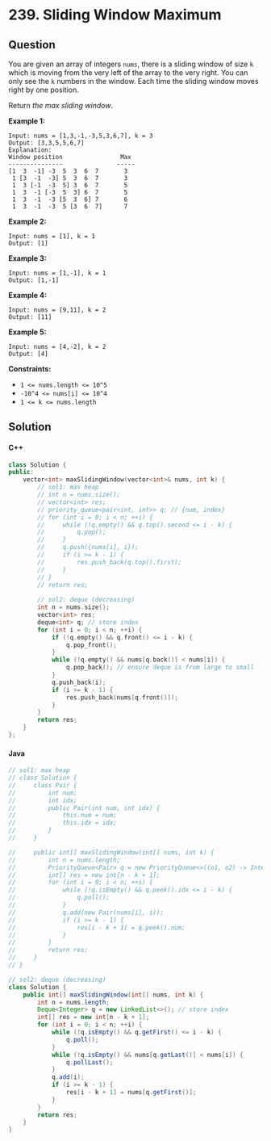 # 239. Sliding Window Maximum

## Question

You are given an array of integers `nums`, there is a sliding window of size `k` which is moving from the very left of the array to the very right. You can only see the `k` numbers in the window. Each time the sliding window moves right by one position.

Return _the max sliding window_.

**Example 1:**

```
Input: nums = [1,3,-1,-3,5,3,6,7], k = 3
Output: [3,3,5,5,6,7]
Explanation: 
Window position                Max
---------------               -----
[1  3  -1] -3  5  3  6  7       3
 1 [3  -1  -3] 5  3  6  7       3
 1  3 [-1  -3  5] 3  6  7       5
 1  3  -1 [-3  5  3] 6  7       5
 1  3  -1  -3 [5  3  6] 7       6
 1  3  -1  -3  5 [3  6  7]      7
```

**Example 2:**

```
Input: nums = [1], k = 1
Output: [1]
```

**Example 3:**

```
Input: nums = [1,-1], k = 1
Output: [1,-1]
```

**Example 4:**

```
Input: nums = [9,11], k = 2
Output: [11]
```

**Example 5:**

```
Input: nums = [4,-2], k = 2
Output: [4]
```

**Constraints:**

* `1 <= nums.length <= 10^5`
* `-10^4 <= nums[i] <= 10^4`
* `1 <= k <= nums.length`

## Solution

#### C++

```cpp
class Solution {
public:
    vector<int> maxSlidingWindow(vector<int>& nums, int k) {
        // sol1: max heap
        // int n = nums.size();
        // vector<int> res;
        // priority_queue<pair<int, int>> q; // {num, index}
        // for (int i = 0; i < n; ++i) {
        //     while (!q.empty() && q.top().second <= i - k) {
        //         q.pop();
        //     }
        //     q.push({nums[i], i});
        //     if (i >= k - 1) {
        //         res.push_back(q.top().first);
        //     }
        // }
        // return res;
        
        // sol2: deque (decreasing)
        int n = nums.size();
        vector<int> res;
        deque<int> q; // store index
        for (int i = 0; i < n; ++i) {
            if (!q.empty() && q.front() <= i - k) {
                q.pop_front();
            }
            while (!q.empty() && nums[q.back()] < nums[i]) {
                q.pop_back(); // ensure deque is from large to small
            }
            q.push_back(i);
            if (i >= k - 1) {
                res.push_back(nums[q.front()]);
            }
        }
        return res;
    }
};
```

#### Java

```java
// sol1: max heap
// class Solution {
//     class Pair {
//         int num;
//         int idx;
//         public Pair(int num, int idx) {
//             this.num = num;
//             this.idx = idx;
//         }
//     }

//     public int[] maxSlidingWindow(int[] nums, int k) {
//         int n = nums.length;
//         PriorityQueue<Pair> q = new PriorityQueue<>((o1, o2) -> Integer.compare(o2.num, o1.num));
//         int[] res = new int[n - k + 1];
//         for (int i = 0; i < n; ++i) {
//             while (!q.isEmpty() && q.peek().idx <= i - k) {
//                 q.poll();
//             }
//             q.add(new Pair(nums[i], i));
//             if (i >= k - 1) {
//                 res[i - k + 1] = q.peek().num;
//             }
//         }
//         return res;
//     }
// }

// sol2: deque (decreasing)
class Solution {
    public int[] maxSlidingWindow(int[] nums, int k) {
        int n = nums.length;
        Deque<Integer> q = new LinkedList<>(); // store index
        int[] res = new int[n - k + 1];
        for (int i = 0; i < n; ++i) {
            while (!q.isEmpty() && q.getFirst() <= i - k) {
                q.poll();
            }
            while (!q.isEmpty() && nums[q.getLast()] < nums[i]) {
                q.pollLast();
            }
            q.add(i);
            if (i >= k - 1) {
                res[i - k + 1] = nums[q.getFirst()];
            }
        }
        return res;
    }
}
```
